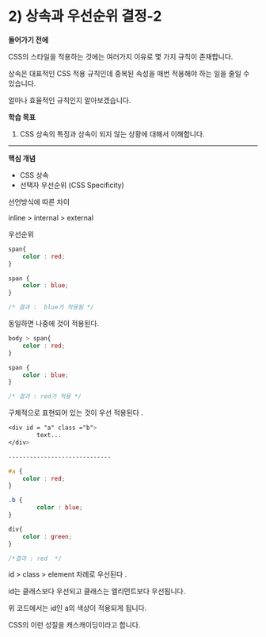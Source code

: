 # 2) 상속과 우선순위 결정-2

**들어가기 전에**

CSS의 스타일을 적용하는 것에는 여러가지 이유로 몇 가지 규칙이 존재합니다.

상속은 대표적인 CSS 적용 규칙인데 중복된 속성을 매번 적용해야 하는 일을 줄일 수 있습니다.

얼마나 효율적인 규칙인지 알아보겠습니다.

**학습 목표**

1) CSS 상속의 특징과 상속이 되지 않는 상황에 대해서 이해합니다.

---

**핵심 개념**

- CSS 상속
- 선택자 우선순위 (CSS Specificity)

선언방식에 따른 차이

inline > internal > external

우선순위 

```css
span{
	color : red;
}

span {
	color : blue;
}

/* 결과 :  blue가 적용됨 */
```

동일하면 나중에 것이 적용된다.

```css
body > span{
	color : red;
}

span {
	color : blue;
}

/* 결과 : red가 적용 */
```

구체적으로 표현되어 있는 것이 우선 적용된다 .

```css
<div id = "a" class ="b">
		text...
</div>

-----------------------------

#a {
	color : red;
}

.b {
		color : blue;
}

div{
	color : green;
}

/*결과 : red  */
```

id  > class > element 차례로 우선된다 .

id는 클래스보다 우선되고 클래스는 엘리먼트보다 우선됩니다.

위 코드에서는 id인 a의 색상이 적용되게 됩니다.

CSS의 이런 성질을 캐스캐이딩이라고 합니다.